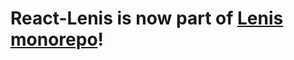 # React-Lenis is now part of [Lenis monorepo](https://github.com/darkroomengineering/lenis/tree/main/packages/react)!
